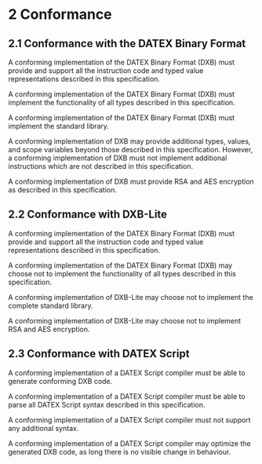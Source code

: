 # 2 Conformance

## 2.1 Conformance with the DATEX Binary Format

A conforming implementation of the DATEX Binary Format (DXB) must provide and support all the instruction code and typed value representations described in this specification.

A conforming implementation of the DATEX Binary Format (DXB) must implement the functionality of all types described in this specification.

A conforming implementation of the DATEX Binary Format (DXB) must implement the standard library.


A conforming implementation of DXB may provide additional types, values, and scope variables beyond those described in this specification. 
However, a conforming implementation of DXB must not implement additional instructions which are not described in this specification.

A conforming implementation of DXB must provide RSA and AES encryption as described in this specification.


## 2.2 Conformance with DXB-Lite

A conforming implementation of the DATEX Binary Format (DXB) must provide and support all the instruction code and typed value representations described in this specification.

A conforming implementation of the DATEX Binary Format (DXB) may choose not to implement the functionality of all types described in this specification.

A conforming implementation of DXB-Lite may choose not to implement the complete standard library.


A conforming implementation of DXB-Lite may choose not to implement RSA and AES encryption.

## 2.3 Conformance with DATEX Script

A conforming implementation of a DATEX Script compiler must be able to generate conforming DXB code.

A conforming implementation of a DATEX Script compiler must be able to parse all DATEX Script syntax described in this specification.

A conforming implementation of a DATEX Script compiler must not support any additional syntax.

A conforming implementation of a DATEX Script compiler may optimize the generated DXB code, as long there is no visible change in behaviour.